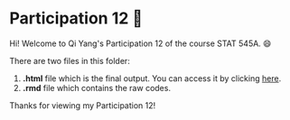 # Participation 12 :bookmark: 

Hi! Welcome to Qi Yang's Participation 12 of the course STAT 545A. :smile:

There are two files in this folder:
1. **.html** file which is the final output. You can access it by clicking [here](https://qiyangqd.github.io/STAT545-participation/CM12/cm012-exercise.html). 
2. **.rmd** file which contains the raw codes. 

Thanks for viewing my Participation 12!
